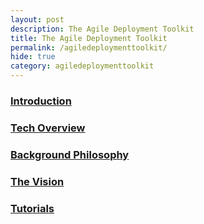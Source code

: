 ```yaml
---
layout: post
description: The Agile Deployment Toolkit
title: The Agile Deployment Toolkit
permalink: /agiledeploymenttoolkit/
hide: true
category: agiledeploymenttoolkit
---
```


### [Introduction](https://www.codebreakers.uk/introduction/)

### [Tech Overview](https://www.codebreakers.uk/agiledeploymenttoolkittechoverview/) 

### [Background Philosophy](https://www.codebreakers.uk/backgroundphilosophy/)

### [The Vision](https://www.codebreakers.uk/thevision/)

### [Tutorials](https://www.codebreakers.uk/tutorials/) 
